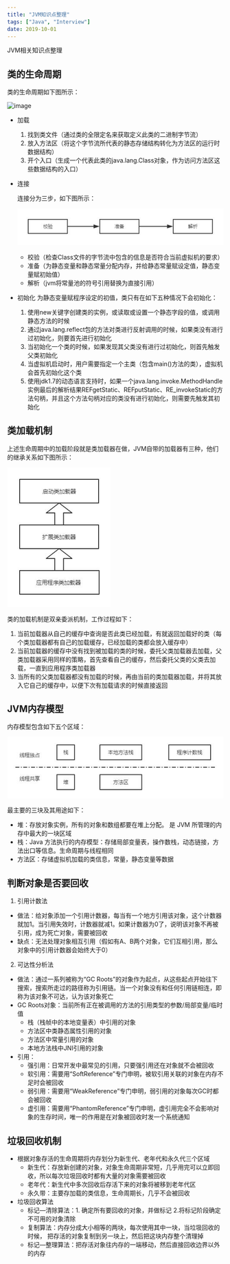 ```yaml
---
title: "JVM知识点整理"
tags: ["Java", "Interview"]
date: 2019-10-01
---
```


JVM相关知识点整理

<!--more-->

## 类的生命周期

类的生命周期如下图所示：

![image](/media/posts/jvm-basis/1.png)

- 加载
    1. 找到类文件（通过类的全限定名来获取定义此类的二进制字节流）
    2. 放入方法区（将这个字节流所代表的静态存储结构转化为方法区的运行时数据结构）
    3. 开个入口（生成一个代表此类的java.lang.Class对象，作为访问方法区这些数据结构的入口）

- 连接

    连接分为三步，如下图所示：

    ![image](/media/posts/jvm-basis/2.jpg)

    - 校验（检查Class文件的字节流中包含的信息是否符合当前虚拟机的要求）
    - 准备（为静态变量和静态常量分配内存，并给静态常量赋设定值，静态变量赋初始值）
    - 解析（jvm将常量池的符号引用替换为直接引用）

- 初始化
    为静态变量赋程序设定的初值，类只有在如下五种情况下会初始化：
    1. 使用new关键字创建类的实例，或读取或设置一个静态字段的值，或调用静态方法的时候
    2. 通过java.lang.reflect包的方法对类进行反射调用的时候，如果类没有进行过初始化，则要首先进行初始化
    3. 当初始化一个类的时候，如果发现其父类没有进行过初始化，则首先触发父类初始化
    4. 当虚拟机启动时，用户需要指定一个主类（包含main()方法的类），虚拟机会首先初始化这个类
    5. 使用jdk1.7的动态语言支持时，如果一个java.lang.invoke.MethodHandle实例最后的解析结果REFgetStatic、REFputStatic、RE_invokeStatic的方法句柄，并且这个方法句柄对应的类没有进行初始化，则需要先触发其初始化

## 类加载机制

上述生命周期中的加载阶段就是类加载器在做，JVM自带的加载器有三种，他们的继承关系如下图所示：

![image](/media/posts/jvm-basis/3.jpg)

类的加载机制是双亲委派机制，工作过程如下：

1. 当前加载器从自己的缓存中查询是否此类已经加载，有就返回加载好的类（每个类加载器都有自己的加载缓存，已经加载的类都会放入缓存中）
2. 当前加载器的缓存中没有找到被加载的类的时候，委托父类加载器去加载，父类加载器采用同样的策略，首先查看自己的缓存，然后委托父类的父类去加载，一直到应用程序类加载器
3. 当所有的父类加载器都没有加载的时候，再由当前的类加载器加载，并将其放入它自己的缓存中，以便下次有加载请求的时候直接返回

## JVM内存模型

内存模型包含如下五个区域：

![image](/media/posts/jvm-basis/4.jpg)

最主要的三块及其用途如下：

- 堆：存放对象实例，所有的对象和数组都要在堆上分配。 是 JVM 所管理的内存中最大的一块区域
- 栈：Java 方法执行的内存模型：存储局部变量表，操作数栈，动态链接，方法出口等信息。生命周期与线程相同
- 方法区：存储虚拟机加载的类信息，常量，静态变量等数据

## 判断对象是否要回收

1. 引用计数法

- 做法：给对象添加一个引用计数器，每当有一个地方引用该对象，这个计数器就加1。当引用失效时，计数器就减1。如果计数器为0了，说明该对象不再被引用，成为死亡对象，需要被回收
- 缺点：无法处理对象相互引用（假如有A、B两个对象，它们互相引用，那么对象中的引用计数器会始终大于0）

2. 可达性分析法

- 做法：通过一系列被称为“GC Roots”的对象作为起点，从这些起点开始往下搜索，搜索所走过的路径称为引用链。当一个对象没有和任何引用链相连，即称为该对象不可达，认为该对象死亡
- GC Roots对象：当前所有正在被调用的方法的引用类型的参数/局部变量/临时值
    - 栈（栈帧中的本地变量表）中引用的对象
    - 方法区中类静态属性引用的对象
    - 方法区中常量引用的对象
    - 本地方法栈中JNI引用的对象
- 引用：
    - 强引用：日常开发中最常见的引用，只要强引用还在对象就不会被回收
    - 软引用：需要用“SoftReference”专门申明，被软引用关联的对象在内存不足时会被回收
    - 弱引用：需要用“WeakReference”专门申明，弱引用的对象每次GC时都会被回收
    - 虚引用：需要用“PhantomReference”专门申明，虚引用完全不会影响对象的生存时间，唯一的作用是在对象被回收时发一个系统通知

## 垃圾回收机制

- 根据对象存活的生命周期将内存划分为新生代、老年代和永久代三个区域
    - 新生代：存放新创建的对象，对象生命周期非常短，几乎用完可以立即回收，所以每次垃圾回收时都有大量的对象需要被回收
    - 老年代：新生代中多次回收后存活下来的对象将被移到老年代区
    - 永久带：主要存加载的类信息，生命周期长，几乎不会被回收
- 垃圾回收算法
    - 标记—清除算法：1. 确定所有要回收的对象，并做标记  2.将标记阶段确定不可用的对象清除
    - 复制算法：内存分成大小相等的两块，每次使用其中一块，当垃圾回收的时候， 把存活的对象复制到另一块上，然后把这块内存整个清理掉
    - 标记—整理算法：把存活对象往内存的一端移动，然后直接回收边界以外的内存
